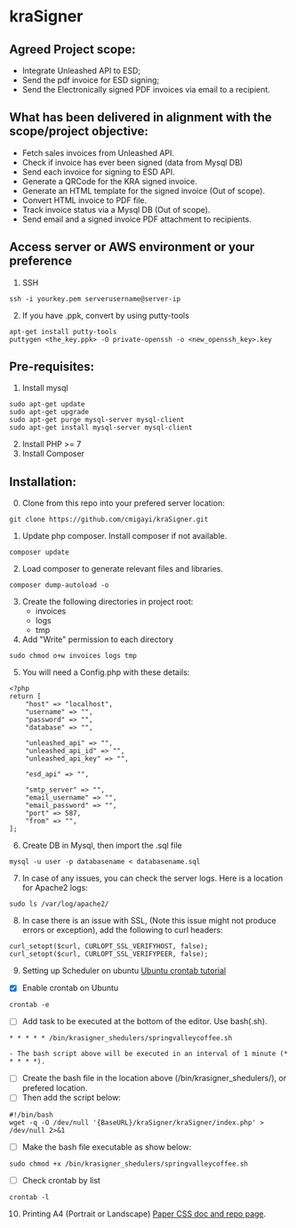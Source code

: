 # kraSigner
## Agreed Project scope: 

- Integrate Unleashed API to ESD;
- Send the pdf invoice for ESD signing;
- Send the Electronically signed PDF invoices via email to a recipient.

## What has been delivered in alignment with the scope/project objective:

- Fetch sales invoices from Unleashed API.
- Check if invoice has ever been signed (data from Mysql DB)
- Send each invoice for signing to ESD API.
- Generate a QRCode for the KRA signed invoice.
- Generate an HTML template for the signed invoice (Out of scope).
- Convert HTML invoice to PDF file.
- Track invoice status via a Mysql DB (Out of scope).
- Send email and a signed invoice PDF attachment to recipients.

## Access server or AWS environment or your preference
1. SSH
```
ssh -i yourkey.pem serverusername@server-ip
```
2. If you have .ppk, convert by using putty-tools
```
apt-get install putty-tools
puttygen <the_key.ppk> -O private-openssh -o <new_openssh_key>.key
```
## Pre-requisites:
1. Install mysql
```
sudo apt-get update
sudo apt-get upgrade
sudo apt-get purge mysql-server mysql-client
sudo apt-get install mysql-server mysql-client
```
2. Install PHP >= 7
3. Install Composer 

## Installation:
0. Clone from this repo into your prefered server location:
```
git clone https://github.com/cmigayi/kraSigner.git
```
1. Update php composer. Install composer if not available. 
```
composer update
```
2. Load composer to generate relevant files and libraries.
```
composer dump-autoload -o
```
3. Create the following directories in project root:
    - invoices
    - logs
    - tmp
4. Add "Write" permission to each directory
```
sudo chmod o+w invoices logs tmp
``` 	
5. You will need a Config.php with these details:
```
<?php
return [
	"host" => "localhost",
	"username" => "",
	"password" => "",
	"database" => "",

	"unleashed_api" => "",
	"unleashed_api_id" => "",
	"unleashed_api_key" => "",

	"esd_api" => "",

	"smtp_server" => "",
	"email_username" => "",
	"email_password" => "",
	"port" => 587,
	"from" => "",
];
```
6. Create DB in Mysql, then import the .sql file
```
mysql -u user -p databasename < databasename.sql
```  
7. In case of any issues, you can check the server logs. Here is a location for Apache2 logs:
```
sudo ls /var/log/apache2/
```
8. In case there is an issue with SSL, (Note this issue might not produce errors or exception), add the following to curl headers:
```
curl_setopt($curl, CURLOPT_SSL_VERIFYHOST, false);
curl_setopt($curl, CURLOPT_SSL_VERIFYPEER, false);
``` 
9. Setting up Scheduler on ubuntu
[Ubuntu crontab tutorial](https://linuxhint.com/run_cron_job_every_minute/)
- [x] Enable crontab on Ubuntu
```
crontab -e
```
- [ ] Add task to be executed at the bottom of the editor. Use bash(.sh).
```
* * * * * /bin/krasigner_shedulers/springvalleycoffee.sh
```
	- The bash script above will be executed in an interval of 1 minute (* * * * *).
- [ ] Create the bash file in the location above (/bin/krasigner_shedulers/), or prefered location.
- [ ] Then add the script below:
```
#!/bin/bash
wget -q -O /dev/null '{BaseURL}/kraSigner/kraSigner/index.php' > /dev/null 2>&1
```
- [ ] Make the bash file executable as show below:
```
sudo chmod +x /bin/krasigner_shedulers/springvalleycoffee.sh
```
- [ ] Check crontab by list
```
crontab -l
```
 
10. Printing A4 (Portrait or Landscape)
[Paper CSS doc and repo page](https://github.com/cognitom/paper-css/blob/master/examples/multiple-sheets.html).